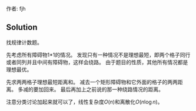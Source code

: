 作者: fjh

## Solution

找规律计数题。

先考虑所有障碍物1*1的情况。
发现只有一种情况不是理想最短，即两个格子同行或者同列并且中间有障碍物，这样会绕路。
由于题目的性质，其他所有情况都是理想最优。

先求两两格子理想最短距离和。
减去一个矩形障碍物和它外面的格子的两两距离。
多减的要加回来。
最后再加上之前说的那一种绕路情况的距离。

注意分类讨论加起来就可以了，线性复杂度$O(n)$和离散化$O(n\log{n})$。

